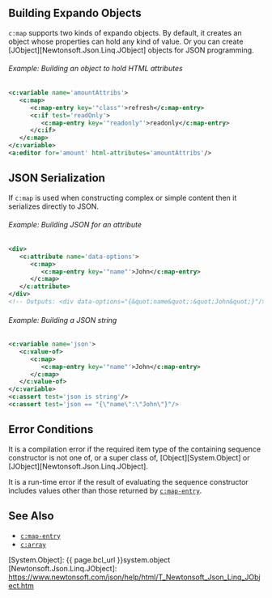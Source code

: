 
## Building Expando Objects

`c:map` supports two kinds of expando objects. By default, it creates an object whose properties can hold any kind of value. Or you can create [JObject][Newtonsoft.Json.Linq.JObject] objects for JSON programming.

<div class="note eg" markdown="1">

###### Example: Building an object to hold HTML attributes 

```xml
<c:variable name='amountAttribs'>
   <c:map>
      <c:map-entry key='"class"'>refresh</c:map-entry>
      <c:if test='readOnly'>
         <c:map-entry key='"readonly"'>readonly</c:map-entry>
      </c:if>
   </c:map>
</c:variable>
<a:editor for='amount' html-attributes='amountAttribs'/>
```

</div>

## JSON Serialization

If `c:map` is used when constructing complex or simple content then it serializes directly to JSON.

<div class="note eg" markdown="1">

###### Example: Building JSON for an attribute

```xml
<div>
   <c:attribute name='data-options'>
      <c:map>
         <c:map-entry key='"name"'>John</c:map-entry>
      </c:map>
   </c:attribute>
</div>
<!-- Outputs: <div data-options="{&quot;name&quot;:&quot;John&quot;}"/> -->
```

</div>

<div class="note eg" markdown="1">

###### Example: Building a JSON string

```xml
<c:variable name='json'>
   <c:value-of>
      <c:map>
         <c:map-entry key='"name"'>John</c:map-entry>
      </c:map>
   </c:value-of>
</c:variable>
<c:assert test='json is string'/>
<c:assert test='json == "{\"name\":\"John\"}"/>
```

</div>

## Error Conditions

It is a compilation error if the required item type of the containing sequence constructor is not one of, or a super class of, [Object][System.Object] or [JObject][Newtonsoft.Json.Linq.JObject].

It is a run-time error if the result of evaluating the sequence constructor includes values other than those returned by [`c:map-entry`](map-entry.html).

## See Also

- [`c:map-entry`](map-entry.html)
- [`c:array`](array.html)

[System.Object]: {{ page.bcl_url }}system.object
[Newtonsoft.Json.Linq.JObject]: https://www.newtonsoft.com/json/help/html/T_Newtonsoft_Json_Linq_JObject.htm
